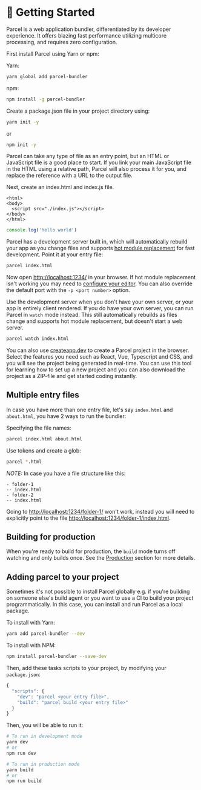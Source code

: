 # 🚀 Getting Started

Parcel is a web application bundler, differentiated by its developer experience. It offers blazing fast performance utilizing multicore processing, and requires zero configuration.

First install Parcel using Yarn or npm:

Yarn:

```bash
yarn global add parcel-bundler
```

npm:

```bash
npm install -g parcel-bundler
```

Create a package.json file in your project directory using:

```bash
yarn init -y
```

or

```bash
npm init -y
```

Parcel can take any type of file as an entry point, but an HTML or JavaScript file is a good place to start. If you link your main JavaScript file in the HTML using a relative path, Parcel will also process it for you, and replace the reference with a URL to the output file.

Next, create an index.html and index.js file.

```markup
<html>
<body>
  <script src="./index.js"></script>
</body>
</html>
```

```javascript
console.log('hello world')
```

Parcel has a development server built in, which will automatically rebuild your app as you change files and supports [hot module replacement](https://github.com/amymariaparker2401/website/tree/574adba7f88c1181c822d553056158f78247bbe7/src/i18n/en/docs/hmr.html) for fast development. Point it at your entry file:

```bash
parcel index.html
```

Now open [http://localhost:1234/](http://localhost:1234/) in your browser. If hot module replacement isn't working you may need to [configure your editor](https://github.com/amymariaparker2401/website/tree/574adba7f88c1181c822d553056158f78247bbe7/src/i18n/en/docs/hmr.html#safe-write). You can also override the default port with the `-p <port number>` option.

Use the development server when you don't have your own server, or your app is entirely client rendered. If you do have your own server, you can run Parcel in `watch` mode instead. This still automatically rebuilds as files change and supports hot module replacement, but doesn't start a web server.

```bash
parcel watch index.html
```

You can also use [createapp.dev](https://createapp.dev/parcel) to create a Parcel project in the browser. Select the features you need such as React, Vue, Typescript and CSS, and you will see the project being generated in real-time. You can use this tool for learning how to set up a new project and you can also download the project as a ZIP-file and get started coding instantly.

## Multiple entry files

In case you have more than one entry file, let's say `index.html` and `about.html`, you have 2 ways to run the bundler:

Specifying the file names:

```bash
parcel index.html about.html
```

Use tokens and create a glob:

```bash
parcel *.html
```

_NOTE:_ In case you have a file structure like this:

```text
- folder-1
-- index.html
- folder-2
-- index.html
```

Going to [http://localhost:1234/folder-1/](http://localhost:1234/folder-1/) won't work, instead you will need to explicitly point to the file [http://localhost:1234/folder-1/index.html](http://localhost:1234/folder-1/index.html).

## Building for production

When you're ready to build for production, the `build` mode turns off watching and only builds once. See the [Production](https://github.com/amymariaparker2401/website/tree/574adba7f88c1181c822d553056158f78247bbe7/src/i18n/en/docs/production.html) section for more details.

## Adding parcel to your project

Sometimes it's not possible to install Parcel globally e.g. if you're building on someone else's build agent or you want to use a CI to build your project programmatically. In this case, you can install and run Parcel as a local package.

To install with Yarn:

```bash
yarn add parcel-bundler --dev
```

To install with NPM:

```bash
npm install parcel-bundler --save-dev
```

Then, add these tasks scripts to your project, by modifying your `package.json`:

```javascript
{
  "scripts": {
    "dev": "parcel <your entry file>",
    "build": "parcel build <your entry file>"
  }
}
```

Then, you will be able to run it:

```bash
# To run in development mode
yarn dev
# or
npm run dev

# To run in production mode
yarn build
# or
npm run build
```

